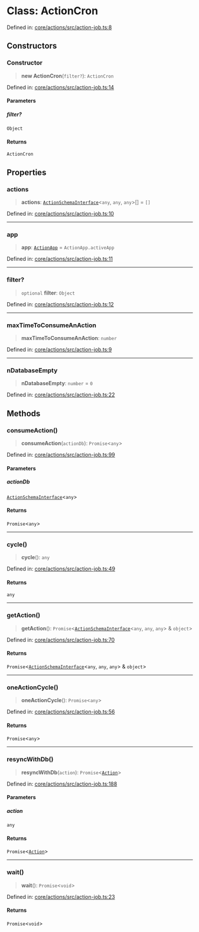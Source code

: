 # Class: ActionCron

Defined in: [core/actions/src/action-job.ts:8](https://github.com/LaWebcapsule/orbits/blob/005da96cd1cd634f11172ebcc8f82d8d36aba627/core/actions/src/action-job.ts#L8)

## Constructors

### Constructor

> **new ActionCron**(`filter?`): `ActionCron`

Defined in: [core/actions/src/action-job.ts:14](https://github.com/LaWebcapsule/orbits/blob/005da96cd1cd634f11172ebcc8f82d8d36aba627/core/actions/src/action-job.ts#L14)

#### Parameters

##### filter?

`Object`

#### Returns

`ActionCron`

## Properties

### actions

> **actions**: [`ActionSchemaInterface`](../interfaces/ActionSchemaInterface.md)\<`any`, `any`, `any`\>[] = `[]`

Defined in: [core/actions/src/action-job.ts:10](https://github.com/LaWebcapsule/orbits/blob/005da96cd1cd634f11172ebcc8f82d8d36aba627/core/actions/src/action-job.ts#L10)

***

### app

> **app**: [`ActionApp`](ActionApp.md) = `ActionApp.activeApp`

Defined in: [core/actions/src/action-job.ts:11](https://github.com/LaWebcapsule/orbits/blob/005da96cd1cd634f11172ebcc8f82d8d36aba627/core/actions/src/action-job.ts#L11)

***

### filter?

> `optional` **filter**: `Object`

Defined in: [core/actions/src/action-job.ts:12](https://github.com/LaWebcapsule/orbits/blob/005da96cd1cd634f11172ebcc8f82d8d36aba627/core/actions/src/action-job.ts#L12)

***

### maxTimeToConsumeAnAction

> **maxTimeToConsumeAnAction**: `number`

Defined in: [core/actions/src/action-job.ts:9](https://github.com/LaWebcapsule/orbits/blob/005da96cd1cd634f11172ebcc8f82d8d36aba627/core/actions/src/action-job.ts#L9)

***

### nDatabaseEmpty

> **nDatabaseEmpty**: `number` = `0`

Defined in: [core/actions/src/action-job.ts:22](https://github.com/LaWebcapsule/orbits/blob/005da96cd1cd634f11172ebcc8f82d8d36aba627/core/actions/src/action-job.ts#L22)

## Methods

### consumeAction()

> **consumeAction**(`actionDb`): `Promise`\<`any`\>

Defined in: [core/actions/src/action-job.ts:99](https://github.com/LaWebcapsule/orbits/blob/005da96cd1cd634f11172ebcc8f82d8d36aba627/core/actions/src/action-job.ts#L99)

#### Parameters

##### actionDb

[`ActionSchemaInterface`](../interfaces/ActionSchemaInterface.md)\<`any`\>

#### Returns

`Promise`\<`any`\>

***

### cycle()

> **cycle**(): `any`

Defined in: [core/actions/src/action-job.ts:49](https://github.com/LaWebcapsule/orbits/blob/005da96cd1cd634f11172ebcc8f82d8d36aba627/core/actions/src/action-job.ts#L49)

#### Returns

`any`

***

### getAction()

> **getAction**(): `Promise`\<[`ActionSchemaInterface`](../interfaces/ActionSchemaInterface.md)\<`any`, `any`, `any`\> & `object`\>

Defined in: [core/actions/src/action-job.ts:70](https://github.com/LaWebcapsule/orbits/blob/005da96cd1cd634f11172ebcc8f82d8d36aba627/core/actions/src/action-job.ts#L70)

#### Returns

`Promise`\<[`ActionSchemaInterface`](../interfaces/ActionSchemaInterface.md)\<`any`, `any`, `any`\> & `object`\>

***

### oneActionCycle()

> **oneActionCycle**(): `Promise`\<`any`\>

Defined in: [core/actions/src/action-job.ts:56](https://github.com/LaWebcapsule/orbits/blob/005da96cd1cd634f11172ebcc8f82d8d36aba627/core/actions/src/action-job.ts#L56)

#### Returns

`Promise`\<`any`\>

***

### resyncWithDb()

> **resyncWithDb**(`action`): `Promise`\<[`Action`](Action.md)\>

Defined in: [core/actions/src/action-job.ts:188](https://github.com/LaWebcapsule/orbits/blob/005da96cd1cd634f11172ebcc8f82d8d36aba627/core/actions/src/action-job.ts#L188)

#### Parameters

##### action

`any`

#### Returns

`Promise`\<[`Action`](Action.md)\>

***

### wait()

> **wait**(): `Promise`\<`void`\>

Defined in: [core/actions/src/action-job.ts:23](https://github.com/LaWebcapsule/orbits/blob/005da96cd1cd634f11172ebcc8f82d8d36aba627/core/actions/src/action-job.ts#L23)

#### Returns

`Promise`\<`void`\>
